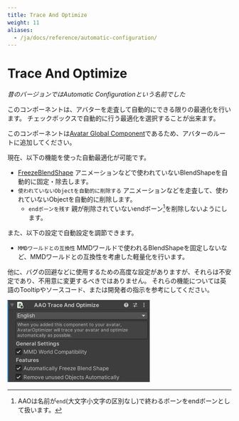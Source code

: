 ```yaml
---
title: Trace And Optimize
weight: 11
aliases:
  - /ja/docs/reference/automatic-configuration/
---
```


# Trace And Optimize

<i>昔のバージョンではAutomatic Configurationという名前でした</i>

このコンポーネントは、アバターを走査して自動的にできる限りの最適化を行います。
チェックボックスで自動的に行う最適化を選択することが出来ます。

このコンポーネントは[Avatar Global Component](../../component-kind/avatar-global-components)であるため、アバターのルートに追加してください。

現在、以下の機能を使った自動最適化が可能です。
- [FreezeBlendShape](../freeze-blendshape)
  アニメーションなどで使われていないBlendShapeを自動的に固定・除去します。
- `使われていないObjectを自動的に削除する`
  アニメーションなどを走査して、使われていないObjectを自動的に削除します。
  - `endボーンを残す`
    親が削除されていないendボーン[^endbone]を削除しないようにします。

また、以下の設定で自動設定を調節できます。
- `MMDワールドとの互換性`
  MMDワールドで使われるBlendShapeを固定しないなど、MMDワールドとの互換性を考慮した軽量化を行います。

他に、バグの回避などに使用するための高度な設定がありますが、それらは不安定であり、不用意に変更するべきではありません。
それらの機能については英語のTooltipやソースコード、または開発者の指示を参考にしてください。

![component.png](component.png)

[^endbone]: AAOは名前が`end`(大文字小文字の区別なし)で終わるボーンをendボーンとして扱います。
